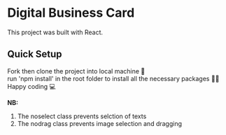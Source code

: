 
# Digital Business Card 
This project was built with React.


## Quick Setup
Fork then clone the project into local machine 🍴\
run 'npm install' in the root folder to install all the necessary packages 👩‍💻\
Happy coding 💻

**NB:**
1. The noselect class prevents selction of texts
1. The nodrag class prevents image selection and dragging

